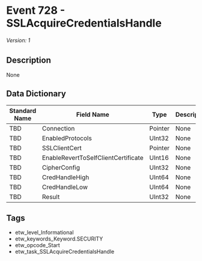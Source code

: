 # Event 728 - SSLAcquireCredentialsHandle
###### Version: 1

## Description
None

## Data Dictionary
|Standard Name|Field Name|Type|Description|Sample Value|
|---|---|---|---|---|
|TBD|Connection|Pointer|None|`None`|
|TBD|EnabledProtocols|UInt32|None|`None`|
|TBD|SSLClientCert|Pointer|None|`None`|
|TBD|EnableRevertToSelfClientCertificate|UInt16|None|`None`|
|TBD|CipherConfig|UInt32|None|`None`|
|TBD|CredHandleHigh|UInt64|None|`None`|
|TBD|CredHandleLow|UInt64|None|`None`|
|TBD|Result|UInt32|None|`None`|

## Tags
* etw_level_Informational
* etw_keywords_Keyword.SECURITY
* etw_opcode_Start
* etw_task_SSLAcquireCredentialsHandle